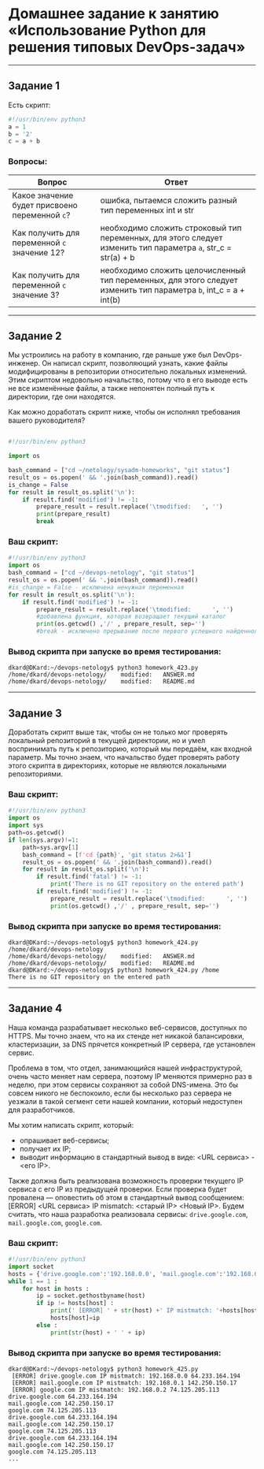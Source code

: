 # Домашнее задание к занятию «Использование Python для решения типовых DevOps-задач»

------

## Задание 1

Есть скрипт:

```python
#!/usr/bin/env python3
a = 1
b = '2'
c = a + b
```

### Вопросы:

| Вопрос  | Ответ |
| ------------- | ------------- |
| Какое значение будет присвоено переменной `c`?  | ошибка, пытаемся сложить разный тип переменных int и str |
| Как получить для переменной `c` значение 12?  | необходимо сложить строковый тип переменных, для этого следует изменить тип параметра `a`, str_c = str(a) + b |
| Как получить для переменной `c` значение 3?  | необходимо сложить целочисленный тип переменных, для этого следует изменить тип параметра `b`, int_c = a + int(b) |

------

## Задание 2

Мы устроились на работу в компанию, где раньше уже был DevOps-инженер. Он написал скрипт, позволяющий узнать, какие файлы модифицированы в репозитории относительно локальных изменений. Этим скриптом недовольно начальство, потому что в его выводе есть не все изменённые файлы, а также непонятен полный путь к директории, где они находятся. 

Как можно доработать скрипт ниже, чтобы он исполнял требования вашего руководителя?

```python

#!/usr/bin/env python3

import os

bash_command = ["cd ~/netology/sysadm-homeworks", "git status"]
result_os = os.popen(' && '.join(bash_command)).read()
is_change = False
for result in result_os.split('\n'):
    if result.find('modified') != -1:
        prepare_result = result.replace('\tmodified:   ', '')
        print(prepare_result)
        break

```

### Ваш скрипт:

```python
#!/usr/bin/env python3
import os
bash_command = ["cd ~/devops-netology", "git status"]
result_os = os.popen(' && '.join(bash_command)).read()
#is_change = False - исключена ненужная переменная
for result in result_os.split('\n'):
    if result.find('modified') != -1:
        prepare_result = result.replace('\tmodified:      ', '')
        #добавлена функция, которая возвращает текущий каталог
        print(os.getcwd() ,'/' , prepare_result, sep='')
        #break - исключено прерывание после первого успешного найденного значения
```

### Вывод скрипта при запуске во время тестирования:

```vim
dkard@DKard:~/devops-netology$ python3 homework_423.py
/home/dkard/devops-netology/    modified:   ANSWER.md
/home/dkard/devops-netology/    modified:   README.md
```

------

## Задание 3

Доработать скрипт выше так, чтобы он не только мог проверять локальный репозиторий в текущей директории, но и умел воспринимать путь к репозиторию, который мы передаём, как входной параметр. Мы точно знаем, что начальство будет проверять работу этого скрипта в директориях, которые не являются локальными репозиториями.

### Ваш скрипт:

```python
#!/usr/bin/env python3
import os
import sys
path=os.getcwd()
if len(sys.argv)!=1:
    path=sys.argv[1]
    bash_command = [f'cd {path}', 'git status 2>&1']
    result_os = os.popen(' && '.join(bash_command)).read()
    for result in result_os.split('\n'):
        if result.find('fatal') != -1:
            print('There is no GIT repository on the entered path')
        if result.find('modified') != -1:
            prepare_result = result.replace('\tmodified:      ', '')
            print(os.getcwd() ,'/' , prepare_result, sep='')
```

### Вывод скрипта при запуске во время тестирования:

```vim
dkard@DKard:~/devops-netology$ python3 homework_424.py /home/dkard/devops-netology
/home/dkard/devops-netology/    modified:   ANSWER.md
/home/dkard/devops-netology/    modified:   README.md
dkard@DKard:~/devops-netology$ python3 homework_424.py /home
There is no GIT repository on the entered path
```

------

## Задание 4

Наша команда разрабатывает несколько веб-сервисов, доступных по HTTPS. Мы точно знаем, что на их стенде нет никакой балансировки, кластеризации, за DNS прячется конкретный IP сервера, где установлен сервис. 

Проблема в том, что отдел, занимающийся нашей инфраструктурой, очень часто меняет нам сервера, поэтому IP меняются примерно раз в неделю, при этом сервисы сохраняют за собой DNS-имена. Это бы совсем никого не беспокоило, если бы несколько раз сервера не уезжали в такой сегмент сети нашей компании, который недоступен для разработчиков. 

Мы хотим написать скрипт, который: 

- опрашивает веб-сервисы; 
- получает их IP; 
- выводит информацию в стандартный вывод в виде: <URL сервиса> - <его IP>. 

Также должна быть реализована возможность проверки текущего IP сервиса c его IP из предыдущей проверки. Если проверка будет провалена — оповестить об этом в стандартный вывод сообщением: [ERROR] <URL сервиса> IP mismatch: <старый IP> <Новый IP>. Будем считать, что наша разработка реализовала сервисы: `drive.google.com`, `mail.google.com`, `google.com`.

### Ваш скрипт:

```python
#!/usr/bin/env python3
import socket
hosts = {'drive.google.com':'192.168.0.0', 'mail.google.com':'192.168.0.1', 'google.com':'192.168.0.2'}
while 1 == 1 :
    for host in hosts :
        ip = socket.gethostbyname(host)
        if ip != hosts[host] :
            print(' [ERROR] ' + str(host) +' IP mistmatch: '+hosts[host]+' '+ip)
            hosts[host]=ip
        else :
            print(str(host) + ' ' + ip)
```

### Вывод скрипта при запуске во время тестирования:

```vim
dkard@DKard:~/devops-netology$ python3 homework_425.py
 [ERROR] drive.google.com IP mistmatch: 192.168.0.0 64.233.164.194
 [ERROR] mail.google.com IP mistmatch: 192.168.0.1 142.250.150.17
 [ERROR] google.com IP mistmatch: 192.168.0.2 74.125.205.113
drive.google.com 64.233.164.194
mail.google.com 142.250.150.17
google.com 74.125.205.113
drive.google.com 64.233.164.194
mail.google.com 142.250.150.17
google.com 74.125.205.113
drive.google.com 64.233.164.194
mail.google.com 142.250.150.17
google.com 74.125.205.113
...
```
